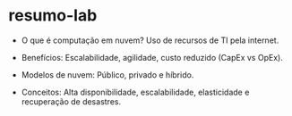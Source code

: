# resumo-lab

- O que é computação em nuvem? Uso de recursos de TI pela internet.

- Benefícios: Escalabilidade, agilidade, custo reduzido (CapEx vs OpEx).

- Modelos de nuvem: Público, privado e híbrido.

- Conceitos: Alta disponibilidade, escalabilidade, elasticidade e recuperação de desastres.
